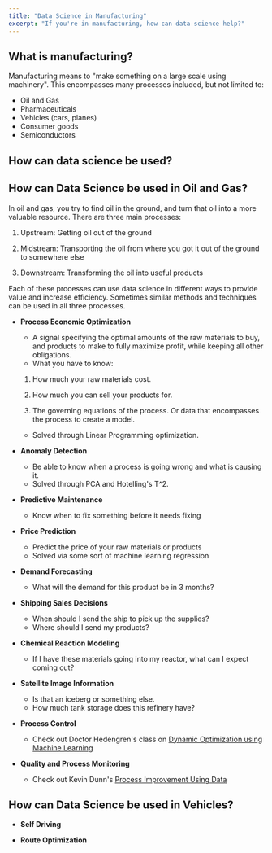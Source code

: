 ```yaml
---
title: "Data Science in Manufacturing"
excerpt: "If you're in manufacturing, how can data science help?"
---
```


## What is manufacturing?
Manufacturing means to "make something on a large scale using machinery". This encompasses many processes included, but not limited to:
- Oil and Gas
- Pharmaceuticals
- Vehicles (cars, planes)
- Consumer goods
- Semiconductors


## How can data science be used?



## How can Data Science be used in **Oil and Gas**?

In oil and gas, you try to find oil in the ground, and turn that oil into a more valuable resource. There are three main processes:

1) Upstream: Getting oil out of the ground

2) Midstream: Transporting the oil from where you got it out of the ground to somewhere else

3) Downstream: Transforming the oil into useful products

Each of these processes can use data science in different ways to provide value and increase efficiency. Sometimes similar methods and techniques can be used in all three processes.

- **Process Economic Optimization**
  - A signal specifying the optimal amounts of the raw materials to buy, and products to make to fully maximize profit, while keeping all other obligations.
  - What you have to know:

  1) How much your raw materials cost.

  2) How much you can sell your products for.  

  3) The governing equations of the process. Or data that encompasses the process to create a model.

  - Solved through Linear Programming optimization.


- **Anomaly Detection**
  - Be able to know when a process is going wrong and what is causing it.
  - Solved through PCA and Hotelling's T^2.


- **Predictive Maintenance**
  - Know when to fix  something before it needs fixing


- **Price Prediction**
  - Predict the price of your raw materials or products
  - Solved via some sort of machine learning regression


- **Demand Forecasting**
  - What will the demand for this product be in 3 months?


- **Shipping Sales Decisions**
  - When should I send the ship to pick up the supplies?
  - Where should I send my products?

- **Chemical Reaction Modeling**
  - If I have these materials going into my reactor, what can I expect coming out? 

- **Satellite Image Information**
  - Is that an iceberg or something else.
  - How much tank storage does this refinery have?

- **Process Control**
  - Check out Doctor Hedengren's class on [Dynamic Optimization using Machine Learning](http://apmonitor.com/do/)

- **Quality and Process Monitoring**
  - Check out Kevin Dunn's [Process Improvement Using Data](https://learnche.org/pid/)


## How can Data Science be used in **Vehicles**?

- **Self Driving**

- **Route Optimization**
